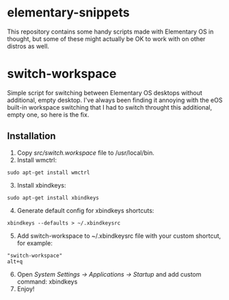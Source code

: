 elementary-snippets
===================

This repository contains some handy scripts made with Elementary OS in thought, but some of these might actually be OK to work with on other distros as well.

# switch-workspace

Simple script for switching between Elementary OS desktops without additional, empty desktop. I've always been finding it annoying with the eOS built-in workspace switching that I had to switch throught this additional, empty one, so here is the fix.

## Installation

1. Copy *src/switch.workspace* file to /usr/local/bin.
2. Install wmctrl:
```
sudo apt-get install wmctrl
```
3. Install xbindkeys:
```
sudo apt-get install xbindkeys
```
4. Generate default config for xbindkeys shortcuts:
```
xbindkeys --defaults > ~/.xbindkeysrc
```
5. Add switch-workspace to ~/.xbindkeysrc file with your custom shortcut, for example:
```
"switch-workspace"
alt+q
```
6. Open *System Settings -> Applications -> Startup* and add custom command: xbindkeys
7. Enjoy!